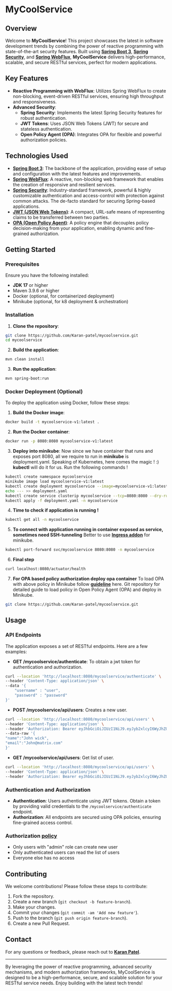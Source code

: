 # MyCoolService

## Overview

Welcome to **MyCoolService**! This project showcases the latest in software development trends by combining the power of reactive programming with state-of-the-art security features. 
Built using [**Spring Boot 3**](https://spring.io/projects/spring-boot), [**Spring Security**](https://spring.io/projects/spring-security), and [**Spring WebFlux**](https://spring.io/projects/spring-webflux), **MyCoolService** delivers high-performance, scalable, and secure RESTful services, perfect for modern applications.

## Key Features

- **Reactive Programming with WebFlux**: Utilizes Spring WebFlux to create non-blocking, event-driven RESTful services, ensuring high throughput and responsiveness.
- **Advanced Security**:
    - **Spring Security**: Implements the latest Spring Security features for robust authentication.
    - **JWT Tokens**: Uses JSON Web Tokens (JWT) for secure and stateless authentication.
    - **Open Policy Agent (OPA)**: Integrates OPA for flexible and powerful authorization policies.

## Technologies Used

- [**Spring Boot 3**](https://spring.io/projects/spring-boot): The backbone of the application, providing ease of setup and configuration with the latest features and improvements.
- [**Spring WebFlux**](https://spring.io/projects/spring-webflux): A reactive, non-blocking web framework that enables the creation of responsive and resilient services.
- [**Spring Security**](https://spring.io/projects/spring-security): Industry-standard framework, powerful & highly customizable authentication and access-control with protection against common attacks. The de-facto standard for securing Spring-based applications.
- [**JWT (JSON Web Tokens)**](https://jwt.io/): A compact, URL-safe means of representing claims to be transferred between two parties.
- [**OPA (Open Policy Agent)**](https://www.openpolicyagent.org/): A policy engine that decouples policy decision-making from your application, enabling dynamic and fine-grained authorization.

## Getting Started

### Prerequisites

Ensure you have the following installed:
- **JDK 17** or higher
- Maven 3.9.6 or higher
- Docker (optional, for containerized deployment)
- Minikube (optional, for k8 deployment & orchestration)

### Installation

1. **Clone the repository**:
```bash
git clone https://github.com/Karan-patel/mycoolservice.git
cd mycoolservice
```

2. **Build the application**:
```bash
mvn clean install
```

3. **Run the application**:
```bash
mvn spring-boot:run
```

### Docker Deployment (Optional)

To deploy the application using Docker, follow these steps:

1. **Build the Docker image**:
```bash
docker build -t mycoolservice-v1:latest .
```

2. **Run the Docker container**:
```bash
docker run -p 8080:8080 mycoolservice-v1:latest
```
3. **Deploy into minikube**:
Now since we have container that runs and exposes port 8080, all we require to run in **minikube** is deployment.yaml.
Speaking of Kubernetes, here comes the magic ! :)
**kubectl** will do it for us. Run the following commands !
```bash
kubectl create namespace mycoolservice
minikube image load mycoolservice-v1:latest
kubectl create deployment mycoolservice --image=mycoolservice-v1:latest --dry-run=client -o=yaml > deployment.yaml -n mycoolservice
echo --- >> deployment.yaml
kubectl create service clusterip mycoolservice --tcp=8080:8080 --dry-run=client -o=yaml >> deployment.yaml -n mycoolservice
kubectl apply -f deployment.yaml -n mycoolservice
```
4. **Time to check if application is running !**
```bash
kubectl get all -n mycoolservice
```
5. **To connect with application running in container exposed as service, sometimes need SSH-tunneling**
Better to use [**Ingress addon**](https://minikube.sigs.k8s.io/docs/handbook/addons/ingress-dns/#Windows) for minikube.
```bash
kubectl port-forward svc/mycoolservice 8080:8080 -n mycoolservice
```
6. **Final step**
```bash
curl localhost:8080/actuator/health
```
7. **For OPA based policy authorization deploy opa container**
 To load OPA with above policy in Minikube follow [**guideline**](https://github.com/Karan-patel/opa?tab=readme-ov-file#opa-deployment-guide) here.
 Git repository for detailed guide to load policy in Open Policy Agent (OPA) and deploy in Minikube.

 ```bash
git clone https://github.com/Karan-patel/mycoolservice.git
   ```

## Usage

### API Endpoints

The application exposes a set of RESTful endpoints. Here are a few examples:

- **GET /mycoolservice/authenticate**: To obtain a jwt token for authentication and authorization.
```bash
curl --location 'http://localhost:8080/mycoolservice/authenticate' \
--header 'Content-Type: application/json' \
--data '{
    "username" : "user",
    "password" : "password"
}'
  ```
- **POST /mycoolservice/api/users**: Creates a new user.
```bash
curl --location 'http://localhost:8080/mycoolservice/api/users' \
--header 'Content-Type: application/json' \
--header 'Authorization: Bearer eyJhbGciOiJIUzI1NiJ9.eyJyb2xlcyI6WyJhZG1pbiJdLCJzdWIiOiJzd2lzc2NvbSIsImlhdCI6MTcxNzE2OTM0MywiZXhwIjoxNzE3MjA1MzQzfQ.NU3TkVFkigKwtzf07KRvnPtC2vvaqkvq5DK9VOOxMSw' \
--data-raw '{
"name":"John wick",
"email":"John@matrix.com"
}'
  ```
- **GET /mycoolservice/api/users**: Get list of user.
```bash
curl --location 'http://localhost:8080/mycoolservice/api/users' \
--header 'Content-Type: application/json' \
--header 'Authorization: Bearer eyJhbGciOiJIUzI1NiJ9.eyJyb2xlcyI6WyJhZG1pbiJdLCJzdWIiOiJzd2lzc2NvbSIsImlhdCI6MTcxNzE2OTM0MywiZXhwIjoxNzE3MjA1MzQzfQ.NU3TkVFkigKwtzf07KRvnPtC2vvaqkvq5DK9VOOxMSw'
   ```
### Authentication and Authorization

- **Authentication**: Users authenticate using JWT tokens. Obtain a token by providing valid credentials to the `/mycoolservice/authenticate` endpoint.
- **Authorization**: All endpoints are secured using OPA policies, ensuring fine-grained access control.

### Authorization [**policy**](https://github.com/Karan-patel/opa/blob/main/config/opa/policy.rego)

- Only users with "admin" role can create new user
- Only authenticated users can read the list of users
- Everyone else has no access

## Contributing

We welcome contributions! Please follow these steps to contribute:

1. Fork the repository.
2. Create a new branch (`git checkout -b feature-branch`).
3. Make your changes.
4. Commit your changes (`git commit -am 'Add new feature'`).
5. Push to the branch (`git push origin feature-branch`).
6. Create a new Pull Request.


## Contact

For any questions or feedback, please reach out to [**Karan Patel**](https://www.linkedin.com/in/karanptel/).

---

By leveraging the power of reactive programming, advanced security mechanisms, and modern authorization frameworks, MyCoolService is designed to be a high-performance, secure, and scalable solution for your RESTful service needs. Enjoy building with the latest tech trends!